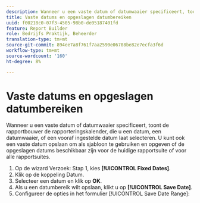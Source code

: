 ```yaml
---
description: Wanneer u een vaste datum of datumwaaier specificeert, toont de rapportbouwer de rapporteringskalender, die u een datum, een datumwaaier, of een vooraf ingestelde datum laat selecteren. U kunt ook een vaste datum opslaan om als sjabloon te gebruiken en opgeven of de opgeslagen datums beschikbaar zijn voor de huidige rapportsuite of voor alle rapportsuites.
title: Vaste datums en opgeslagen datumbereiken
uuid: f00218c0-07f3-4505-98b0-de05187401fd
feature: Report Builder
role: Bedrijfs Praktijk, Beheerder
translation-type: tm+mt
source-git-commit: 894ee7a8f761f7aa2590e06708be82e7ecfa3f6d
workflow-type: tm+mt
source-wordcount: '160'
ht-degree: 8%

---
```



# Vaste datums en opgeslagen datumbereiken

Wanneer u een vaste datum of datumwaaier specificeert, toont de rapportbouwer de rapporteringskalender, die u een datum, een datumwaaier, of een vooraf ingestelde datum laat selecteren. U kunt ook een vaste datum opslaan om als sjabloon te gebruiken en opgeven of de opgeslagen datums beschikbaar zijn voor de huidige rapportsuite of voor alle rapportsuites.

1. Op de wizard Verzoek: Stap 1, kies **[!UICONTROL Fixed Dates]**.
1. Klik op de koppeling Datum.
1. Selecteer een datum en klik op **OK**.
1. Als u een datumbereik wilt opslaan, klikt u op **[!UICONTROL Save Date]**.
1. Configureer de opties in het formulier [!UICONTROL Save Date Range]:
